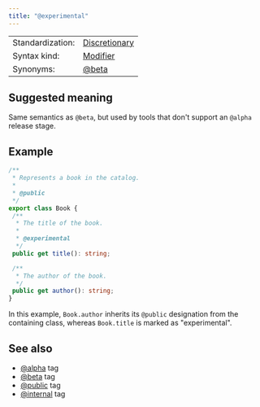 ```yaml
---
title: "@experimental"
---
```


<!-- prettier-ignore-start -->
|    |    |
| -- | -- |
| Standardization: | [Discretionary](https://tsdoc.org/pages/spec/standardization_groups/) |
| Syntax kind: | [Modifier](https://tsdoc.org/pages/spec/tag_kinds/) |
| Synonyms: | [@beta](https://tsdoc.org/pages/tags/beta/) |
<!-- prettier-ignore-end -->

## Suggested meaning

Same semantics as `@beta`, but used by tools that don't support an `@alpha` release stage.

## Example

```ts
/**
 * Represents a book in the catalog.
 *
 * @public
 */
export class Book {
 /**
  * The title of the book.
  *
  * @experimental
  */
 public get title(): string;

 /**
  * The author of the book.
  */
 public get author(): string;
}
```

In this example, `Book.author` inherits its `@public` designation from the containing class,
whereas `Book.title` is marked as "experimental".

## See also

- [@alpha](https://tsdoc.org/pages/tags/alpha/) tag
- [@beta](https://tsdoc.org/pages/tags/beta/) tag
- [@public](https://tsdoc.org/pages/tags/public/) tag
- [@internal](https://tsdoc.org/pages/tags/internal/) tag
